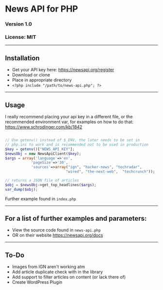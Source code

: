 # News API for PHP
### Version 1.0
### License: MIT
---

## Installation
- Get your API key here: https://newsapi.org/register
- Download or clone 
- Place in appropriate directory
- `<?php include "/path/to/news-api.php"; ?>`
---

## Usage
I really recommend placing your api key in a different file, or the recommended environment var, for examples on how to do that: https://www.schrodinger.com/kb/1842
```php

// Use getenv() instead of $_ENV, the later needs to be set in
// php.ini to work and is recommended not to be used in production
$key = getenv()["NEWS_API_KEY"];
$newsObj = new NewsApiClient($key);
$args = array('language'=>'en',
	        'pageSize'=>'30',
            'sources'=>array("ign", "hacker-news", "techradar",
                            "wired", "the-next-web",  "techcrunch"));

// returns a JSON file of articles
$obj = $newsObj->get_top_headlines($args);
var_dump($obj);
```
Further example found in `index.php`

---

## For a list of further examples and parameters:
- View the source code found in `news-api.php`
- OR on their website https://newsapi.org/docs
---
## To-Do
- Images from IGN aren't working atm
- Add article duplicate check with in the library
- Add support to filter articles on content (or lack there of)
- Create WordPress Plugin